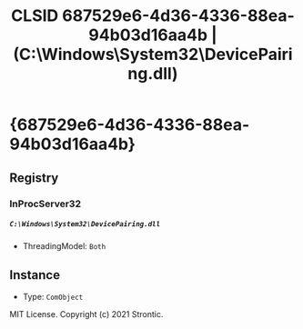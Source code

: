 ﻿---
title: "CLSID 687529e6-4d36-4336-88ea-94b03d16aa4b | (C:\\Windows\\System32\\DevicePairing.dll)"
excerpt: What is COM-Object CLSID 687529e6-4d36-4336-88ea-94b03d16aa4b?
---

# {687529e6-4d36-4336-88ea-94b03d16aa4b}


## Registry


### InProcServer32

##### `C:\Windows\System32\DevicePairing.dll`
* ThreadingModel: `Both`

## Instance

* Type: `ComObject`

MIT License. Copyright (c) 2021 Strontic.


